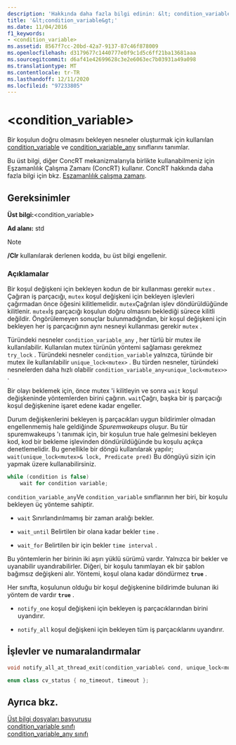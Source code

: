 ```yaml
---
description: 'Hakkında daha fazla bilgi edinin: &lt; condition_variable&gt;'
title: '&lt;condition_variable&gt;'
ms.date: 11/04/2016
f1_keywords:
- <condition_variable>
ms.assetid: 8567f7cc-20bd-42a7-9137-87c46f878009
ms.openlocfilehash: d3179677c1440777e0f9c1d5c6ff21ba13681aaa
ms.sourcegitcommit: d6af41e42699628c3e2e6063ec7b03931a49a098
ms.translationtype: MT
ms.contentlocale: tr-TR
ms.lasthandoff: 12/11/2020
ms.locfileid: "97233805"
---
```

# <a name="ltcondition_variablegt"></a>&lt;condition_variable&gt;

Bir koşulun doğru olmasını bekleyen nesneler oluşturmak için kullanılan [condition_variable](../standard-library/condition-variable-class.md) ve [condition_variable_any](../standard-library/condition-variable-any-class.md) sınıflarını tanımlar.

Bu üst bilgi, diğer ConcRT mekanizmalarıyla birlikte kullanabilmeniz için Eşzamanlılık Çalışma Zamanı (ConcRT) kullanır. ConcRT hakkında daha fazla bilgi için bkz. [Eşzamanlılık çalışma zamanı](../parallel/concrt/concurrency-runtime.md).

## <a name="requirements"></a>Gereksinimler

**Üst bilgi:**\<condition_variable>

**Ad alanı:** std

> [!NOTE]
> **/Clr** kullanılarak derlenen kodda, bu üst bilgi engellenir.

### <a name="remarks"></a>Açıklamalar

Bir koşul değişkeni için bekleyen kodun de bir kullanması gerekir `mutex` . Çağıran iş parçacığı, `mutex` koşul değişkeni için bekleyen işlevleri çağırmadan önce öğesini kilitlemelidir. `mutex`Çağrılan işlev döndürüldüğünde kilitlenir. `mutex`İş parçacığı koşulun doğru olmasını beklediği sürece kilitli değildir. Öngörülemeyen sonuçlar bulunmadığından, bir koşul değişkeni için bekleyen her iş parçacığının aynı nesneyi kullanması gerekir `mutex` .

Türündeki nesneler `condition_variable_any` , her türlü bir mutex ile kullanılabilir. Kullanılan mutex türünün yöntemi sağlaması gerekmez `try_lock` . Türündeki nesneler `condition_variable` yalnızca, türünde bir mutex ile kullanılabilir `unique_lock<mutex>` . Bu türden nesneler, türündeki nesnelerden daha hızlı olabilir `condition_variable_any<unique_lock<mutex>>` .

Bir olayı beklemek için, önce mutex 'i kilitleyin ve sonra `wait` koşul değişkeninde yöntemlerden birini çağırın. `wait`Çağrı, başka bir iş parçacığı koşul değişkenine işaret edene kadar engeller.

Durum değişkenlerini bekleyen iş parçacıkları uygun bildirimler olmadan engellenmemiş hale geldiğinde *Spuremwakeups* oluşur. Bu tür spuremwakeups 'ı tanımak için, bir koşulun true hale gelmesini bekleyen kod, kod bir bekleme işlevinden döndürüldüğünde bu koşulu açıkça denetlemelidir. Bu genellikle bir döngü kullanılarak yapılır; `wait(unique_lock<mutex>& lock, Predicate pred)` Bu döngüyü sizin için yapmak üzere kullanabilirsiniz.

```cpp
while (condition is false)
    wait for condition variable;
```

`condition_variable_any`Ve `condition_variable` sınıflarının her biri, bir koşulu bekleyen üç yönteme sahiptir.

- `wait` Sınırlandırılmamış bir zaman aralığı bekler.

- `wait_until` Belirtilen bir olana kadar bekler `time` .

- `wait_for` Belirtilen bir için bekler `time interval` .

Bu yöntemlerin her birinin iki aşırı yüklü sürümü vardır. Yalnızca bir bekler ve uyanabilir uyandırabilirler. Diğeri, bir koşulu tanımlayan ek bir şablon bağımsız değişkeni alır. Yöntemi, koşul olana kadar döndürmez **`true`** .

Her sınıfta, koşulunun olduğu bir koşul değişkenine bildirimde bulunan iki yöntem de vardır **`true`** .

- `notify_one` koşul değişkeni için bekleyen iş parçacıklarından birini uyandırır.

- `notify_all` koşul değişkeni için bekleyen tüm iş parçacıklarını uyandırır.

## <a name="functions-and-enums"></a>İşlevler ve numaralandırmalar

```cpp
void notify_all_at_thread_exit(condition_variable& cond, unique_lock<mutex> lk);

enum class cv_status { no_timeout, timeout };
```

## <a name="see-also"></a>Ayrıca bkz.

[Üst bilgi dosyaları başvurusu](../standard-library/cpp-standard-library-header-files.md)\
[condition_variable sınıfı](../standard-library/condition-variable-class.md)\
[condition_variable_any sınıfı](../standard-library/condition-variable-any-class.md)
